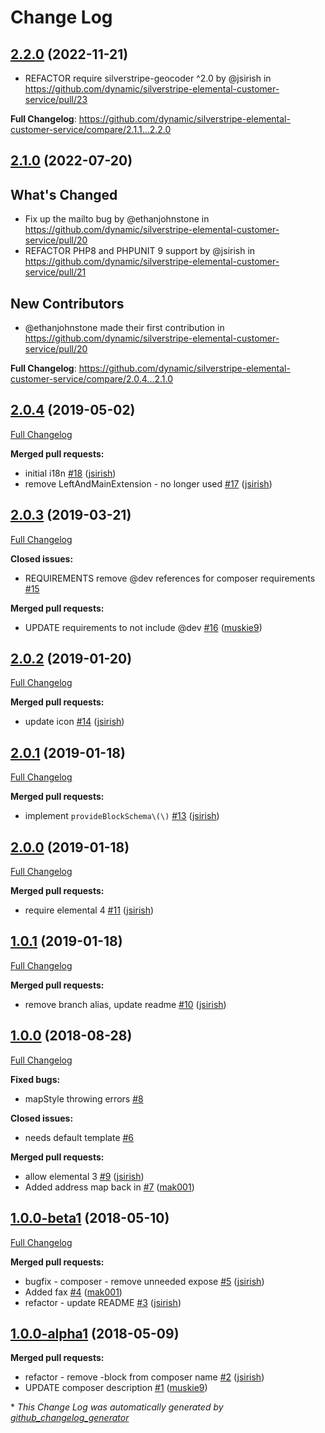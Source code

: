 # Change Log

## [2.2.0](https://github.com/dynamic/silverstripe-elemental-customer-service/tree/2.2.0) (2022-11-21)
* REFACTOR require silverstripe-geocoder ^2.0 by @jsirish in https://github.com/dynamic/silverstripe-elemental-customer-service/pull/23

**Full Changelog**: https://github.com/dynamic/silverstripe-elemental-customer-service/compare/2.1.1...2.2.0

## [2.1.0](https://github.com/dynamic/silverstripe-elemental-customer-service/tree/2.1.0) (2022-07-20)

## What's Changed
* Fix up the mailto bug by @ethanjohnstone in https://github.com/dynamic/silverstripe-elemental-customer-service/pull/20
* REFACTOR PHP8 and PHPUNIT 9 support by @jsirish in https://github.com/dynamic/silverstripe-elemental-customer-service/pull/21

## New Contributors
* @ethanjohnstone made their first contribution in https://github.com/dynamic/silverstripe-elemental-customer-service/pull/20

**Full Changelog**: https://github.com/dynamic/silverstripe-elemental-customer-service/compare/2.0.4...2.1.0

## [2.0.4](https://github.com/dynamic/silverstripe-elemental-customer-service/tree/2.0.4) (2019-05-02)
[Full Changelog](https://github.com/dynamic/silverstripe-elemental-customer-service/compare/2.0.3...2.0.4)

**Merged pull requests:**

- initial i18n [\#18](https://github.com/dynamic/silverstripe-elemental-customer-service/pull/18) ([jsirish](https://github.com/jsirish))
- remove LeftAndMainExtension - no longer used [\#17](https://github.com/dynamic/silverstripe-elemental-customer-service/pull/17) ([jsirish](https://github.com/jsirish))

## [2.0.3](https://github.com/dynamic/silverstripe-elemental-customer-service/tree/2.0.3) (2019-03-21)
[Full Changelog](https://github.com/dynamic/silverstripe-elemental-customer-service/compare/2.0.2...2.0.3)

**Closed issues:**

- REQUIREMENTS remove @dev references for composer requirements [\#15](https://github.com/dynamic/silverstripe-elemental-customer-service/issues/15)

**Merged pull requests:**

- UPDATE requirements to not include @dev [\#16](https://github.com/dynamic/silverstripe-elemental-customer-service/pull/16) ([muskie9](https://github.com/muskie9))

## [2.0.2](https://github.com/dynamic/silverstripe-elemental-customer-service/tree/2.0.2) (2019-01-20)
[Full Changelog](https://github.com/dynamic/silverstripe-elemental-customer-service/compare/2.0.1...2.0.2)

**Merged pull requests:**

- update icon [\#14](https://github.com/dynamic/silverstripe-elemental-customer-service/pull/14) ([jsirish](https://github.com/jsirish))

## [2.0.1](https://github.com/dynamic/silverstripe-elemental-customer-service/tree/2.0.1) (2019-01-18)
[Full Changelog](https://github.com/dynamic/silverstripe-elemental-customer-service/compare/2.0.0...2.0.1)

**Merged pull requests:**

- implement `provideBlockSchema\(\)` [\#13](https://github.com/dynamic/silverstripe-elemental-customer-service/pull/13) ([jsirish](https://github.com/jsirish))

## [2.0.0](https://github.com/dynamic/silverstripe-elemental-customer-service/tree/2.0.0) (2019-01-18)
[Full Changelog](https://github.com/dynamic/silverstripe-elemental-customer-service/compare/1.0.1...2.0.0)

**Merged pull requests:**

- require elemental 4 [\#11](https://github.com/dynamic/silverstripe-elemental-customer-service/pull/11) ([jsirish](https://github.com/jsirish))

## [1.0.1](https://github.com/dynamic/silverstripe-elemental-customer-service/tree/1.0.1) (2019-01-18)
[Full Changelog](https://github.com/dynamic/silverstripe-elemental-customer-service/compare/1.0.0...1.0.1)

**Merged pull requests:**

- remove branch alias, update readme [\#10](https://github.com/dynamic/silverstripe-elemental-customer-service/pull/10) ([jsirish](https://github.com/jsirish))

## [1.0.0](https://github.com/dynamic/silverstripe-elemental-customer-service/tree/1.0.0) (2018-08-28)
[Full Changelog](https://github.com/dynamic/silverstripe-elemental-customer-service/compare/1.0.0-beta1...1.0.0)

**Fixed bugs:**

- mapStyle throwing errors [\#8](https://github.com/dynamic/silverstripe-elemental-customer-service/issues/8)

**Closed issues:**

- needs default template [\#6](https://github.com/dynamic/silverstripe-elemental-customer-service/issues/6)

**Merged pull requests:**

- allow elemental 3 [\#9](https://github.com/dynamic/silverstripe-elemental-customer-service/pull/9) ([jsirish](https://github.com/jsirish))
- Added address map back in [\#7](https://github.com/dynamic/silverstripe-elemental-customer-service/pull/7) ([mak001](https://github.com/mak001))

## [1.0.0-beta1](https://github.com/dynamic/silverstripe-elemental-customer-service/tree/1.0.0-beta1) (2018-05-10)
[Full Changelog](https://github.com/dynamic/silverstripe-elemental-customer-service/compare/1.0.0-alpha1...1.0.0-beta1)

**Merged pull requests:**

- bugfix - composer - remove unneeded expose [\#5](https://github.com/dynamic/silverstripe-elemental-customer-service/pull/5) ([jsirish](https://github.com/jsirish))
- Added fax [\#4](https://github.com/dynamic/silverstripe-elemental-customer-service/pull/4) ([mak001](https://github.com/mak001))
- refactor - update README [\#3](https://github.com/dynamic/silverstripe-elemental-customer-service/pull/3) ([jsirish](https://github.com/jsirish))

## [1.0.0-alpha1](https://github.com/dynamic/silverstripe-elemental-customer-service/tree/1.0.0-alpha1) (2018-05-09)
**Merged pull requests:**

- refactor - remove -block from composer name [\#2](https://github.com/dynamic/silverstripe-elemental-customer-service/pull/2) ([jsirish](https://github.com/jsirish))
- UPDATE composer description [\#1](https://github.com/dynamic/silverstripe-elemental-customer-service/pull/1) ([muskie9](https://github.com/muskie9))



\* *This Change Log was automatically generated by [github_changelog_generator](https://github.com/skywinder/Github-Changelog-Generator)*
